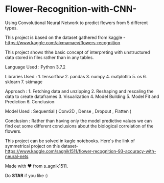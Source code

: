 # Flower-Recognition-with-CNN-
Using Convolutional Neural Network to predict flowers from 5 different types.

This project is based on the dataset gathered from kaggle - https://www.kaggle.com/alxmamaev/flowers-recognition

This project shows thhe basic concept of interpreting with unstructured data stored in files rather than in any tables.

Language Used :     Python 3.7.2

Libraries Used : 1. tensorflow
                 2. pandas
                 3. numpy
                 4. matplotlib
                 5. os
                 6. sklearn
                 7. skimage
                 
Approach :       1. Fetching data and unzipping
                 2. Reshaping and rescaling the data to create dataframes
                 3. Visualization
                 4. Model Building
                 5. Model Fit and Prediction
                 6. Conclusion
       


Model Used :     Sequential ( Conv2D , Dense , Dropout , Flatten )

Conclusion :     Rather than having only the model predictive values we can find out some different conclusions about the biological correlation of the flowers.

This project can be solved in kagle notebooks. 
Here's the link of symmetrical project on this dataset- https://www.kaggle.com/sagnik1511/flower-recognition-93-accuracy-with-neural-nets

Made with ❤️ from s_agnik1511.

Do **STAR** if you like :)

